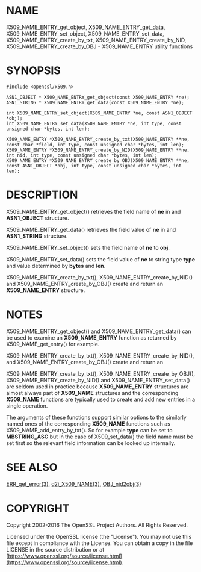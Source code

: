 # NAME

X509\_NAME\_ENTRY\_get\_object, X509\_NAME\_ENTRY\_get\_data,
X509\_NAME\_ENTRY\_set\_object, X509\_NAME\_ENTRY\_set\_data,
X509\_NAME\_ENTRY\_create\_by\_txt, X509\_NAME\_ENTRY\_create\_by\_NID,
X509\_NAME\_ENTRY\_create\_by\_OBJ - X509\_NAME\_ENTRY utility functions

# SYNOPSIS

    #include <openssl/x509.h>

    ASN1_OBJECT * X509_NAME_ENTRY_get_object(const X509_NAME_ENTRY *ne);
    ASN1_STRING * X509_NAME_ENTRY_get_data(const X509_NAME_ENTRY *ne);

    int X509_NAME_ENTRY_set_object(X509_NAME_ENTRY *ne, const ASN1_OBJECT *obj);
    int X509_NAME_ENTRY_set_data(X509_NAME_ENTRY *ne, int type, const unsigned char *bytes, int len);

    X509_NAME_ENTRY *X509_NAME_ENTRY_create_by_txt(X509_NAME_ENTRY **ne, const char *field, int type, const unsigned char *bytes, int len);
    X509_NAME_ENTRY *X509_NAME_ENTRY_create_by_NID(X509_NAME_ENTRY **ne, int nid, int type, const unsigned char *bytes, int len);
    X509_NAME_ENTRY *X509_NAME_ENTRY_create_by_OBJ(X509_NAME_ENTRY **ne, const ASN1_OBJECT *obj, int type, const unsigned char *bytes, int len);

# DESCRIPTION

X509\_NAME\_ENTRY\_get\_object() retrieves the field name of **ne** in
and **ASN1\_OBJECT** structure.

X509\_NAME\_ENTRY\_get\_data() retrieves the field value of **ne** in
and **ASN1\_STRING** structure.

X509\_NAME\_ENTRY\_set\_object() sets the field name of **ne** to **obj**.

X509\_NAME\_ENTRY\_set\_data() sets the field value of **ne** to string type
**type** and value determined by **bytes** and **len**.

X509\_NAME\_ENTRY\_create\_by\_txt(), X509\_NAME\_ENTRY\_create\_by\_NID()
and X509\_NAME\_ENTRY\_create\_by\_OBJ() create and return an
**X509\_NAME\_ENTRY** structure.

# NOTES

X509\_NAME\_ENTRY\_get\_object() and X509\_NAME\_ENTRY\_get\_data() can be
used to examine an **X509\_NAME\_ENTRY** function as returned by
X509\_NAME\_get\_entry() for example.

X509\_NAME\_ENTRY\_create\_by\_txt(), X509\_NAME\_ENTRY\_create\_by\_NID(),
and X509\_NAME\_ENTRY\_create\_by\_OBJ() create and return an

X509\_NAME\_ENTRY\_create\_by\_txt(), X509\_NAME\_ENTRY\_create\_by\_OBJ(),
X509\_NAME\_ENTRY\_create\_by\_NID() and X509\_NAME\_ENTRY\_set\_data()
are seldom used in practice because **X509\_NAME\_ENTRY** structures
are almost always part of **X509\_NAME** structures and the
corresponding **X509\_NAME** functions are typically used to
create and add new entries in a single operation.

The arguments of these functions support similar options to the similarly
named ones of the corresponding **X509\_NAME** functions such as
X509\_NAME\_add\_entry\_by\_txt(). So for example **type** can be set to
**MBSTRING\_ASC** but in the case of X509\_set\_data() the field name must be
set first so the relevant field information can be looked up internally.

# SEE ALSO

[ERR\_get\_error(3)](http://man.he.net/man3/ERR_get_error), [d2i\_X509\_NAME(3)](http://man.he.net/man3/d2i_X509_NAME),
[OBJ\_nid2obj(3)](http://man.he.net/man3/OBJ_nid2obj)

# COPYRIGHT

Copyright 2002-2016 The OpenSSL Project Authors. All Rights Reserved.

Licensed under the OpenSSL license (the "License").  You may not use
this file except in compliance with the License.  You can obtain a copy
in the file LICENSE in the source distribution or at
[https://www.openssl.org/source/license.html](https://www.openssl.org/source/license.html).
